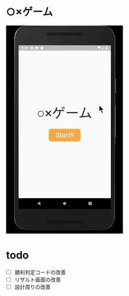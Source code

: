 # ○×ゲーム

![sample](https://github.com/suinua/maru-batu-game/blob/master/sample.gif)

# todo
 - [ ] 勝利判定コードの改善  
 - [ ] リザルト画面の改善  
 - [ ] 設計周りの改善